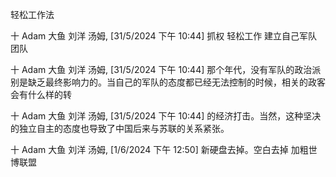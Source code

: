 轻松工作法


十 Adam 大鱼 刘洋 汤姆, [31/5/2024 下午 10:44]
抓权 轻松工作 建立自己军队 团队

十 Adam 大鱼 刘洋 汤姆, [31/5/2024 下午 10:44]
那个年代，没有军队的政治派别是缺乏最终影响力的。当自己的军队的态度都已经无法控制的时候，相关的政客会有什么样的转

十 Adam 大鱼 刘洋 汤姆, [31/5/2024 下午 10:44]
的经济打击。当然，这种坚决的独立自主的态度也导致了中国后来与苏联的关系紧张。

十 Adam 大鱼 刘洋 汤姆, [1/6/2024 下午 12:50]
新硬盘去掉。空白去掉 加粗世博联盟
